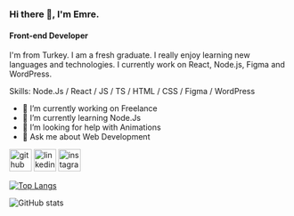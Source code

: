 ### Hi there 👋, I'm Emre.
#### Front-end Developer
I'm from Turkey. I am a fresh graduate. I really enjoy learning new languages and technologies. I currently work on React, Node.js, Figma and WordPress.

Skills: Node.Js  / React / JS / TS / HTML / CSS / Figma / WordPress

- 🔭 I’m currently working on Freelance 
- 🌱 I’m currently learning Node.Js 
- 🤔 I’m looking for help with Animations 
- 💬 Ask me about Web Development 


[<img src='https://cdn.jsdelivr.net/npm/simple-icons@3.0.1/icons/github.svg' alt='github' height='40'>](https://github.com/yunusemreaydinn)  [<img src='https://cdn.jsdelivr.net/npm/simple-icons@3.0.1/icons/linkedin.svg' alt='linkedin' height='40'>](https://www.linkedin.com/in/yunusemreaydin0/)  [<img src='https://cdn.jsdelivr.net/npm/simple-icons@3.0.1/icons/instagram.svg' alt='instagram' height='40'>](https://www.instagram.com/emrxaydin/)  

[![Top Langs](https://github-readme-stats.vercel.app/api/top-langs/?username=yunusemreaydinn)](https://github.com/anuraghazra/github-readme-stats)

![GitHub stats](https://github-readme-stats.vercel.app/api?username=yunusemreaydinn&show_icons=true)  

